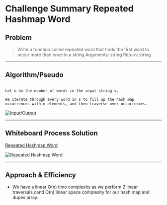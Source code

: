 # Challenge Summary Repeated Hashmap Word

## Problem

>Write a function called repeated word that finds the first word to occur more than once in a string
Arguments: string
Return: string

---

## Algorithm/Pseudo

```

Let n be the number of words in the input string s.

We iterate through every word in s to fill up the hash map 
occurrences with n elements, and then traverse over occurrences.

```

![Input/Output](https://user-images.githubusercontent.com/107226923/197114481-67e877f7-98f3-4825-8196-e2e4aa764b51.png)


---

## Whiteboard Process Solution

[Repeated Hashmap Word](https://miro.com/app/board/uXjVPdgoi_Q=/)

![Repeated Hashmap Word](https://user-images.githubusercontent.com/107226923/197114593-c2482089-4199-4ddb-868b-45e6dea42a08.png)

---

## Approach & Efficiency

- We have a linear O(n) time complexity as we perform 2 linear traversals,cand O(n) linear space complexity for our hash map and dupes array.

